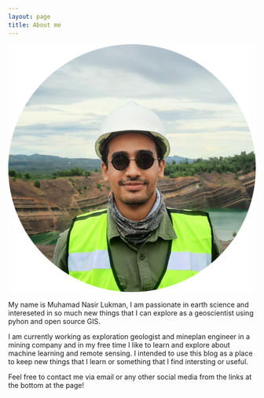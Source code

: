 ```yaml
---
layout: page
title: About me
---
```

![png](/img/profile_picture.png)

My name is Muhamad Nasir Lukman, I am passionate in earth science and intereseted in so much new things that I can explore as a geoscientist using pyhon and open source GIS. 

I am currently working as exploration geologist and mineplan engineer in a mining company and in my free time I like to learn and explore about machine learning and remote sensing. I intended to use this blog as a place to keep new things that I learn or something that I find intersting or useful. 

Feel free to contact me via email or any other social media from the links at the bottom at the page!

